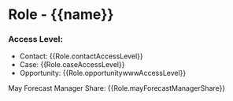 # Role - {{name}}

### Access Level:

- Contact: {{Role.contactAccessLevel}}
- Case: {{Role.caseAccessLevel}}
- Opportunity: {{Role.opportunitywwwAccessLevel}}

May Forecast Manager Share: {{Role.mayForecastManagerShare}}